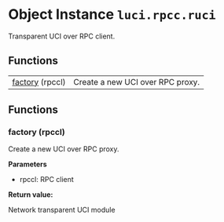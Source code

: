 # Object Instance `luci.rpcc.ruci`

Transparent UCI over RPC client.

## Functions

|                                   |                                  |
| -                                 | -                                |
| [factory](#factory-rpccl) (rpccl) | Create a new UCI over RPC proxy. |

## Functions

### factory (rpccl)

Create a new UCI over RPC proxy.

**Parameters**

- rpccl: RPC client

**Return value:**

Network transparent UCI module
